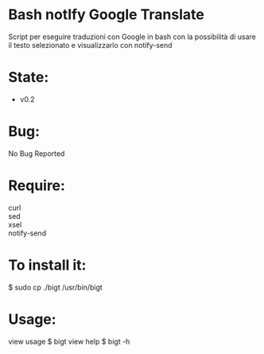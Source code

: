Bash notIfy Google Translate
============================
Script per eseguire traduzioni con Google in bash con la possibilità di usare il testo
selezionato e visualizzarlo con notify-send

State:
======
* v0.2

Bug:
====
No Bug Reported

Require:
========
curl<br/>
sed<br/>
xsel<br/>
notify-send<br/>

To install it:
==============
$ sudo cp ./bigt /usr/bin/bigt

Usage:
======
view usage
$ bigt
view help
$ bigt -h
